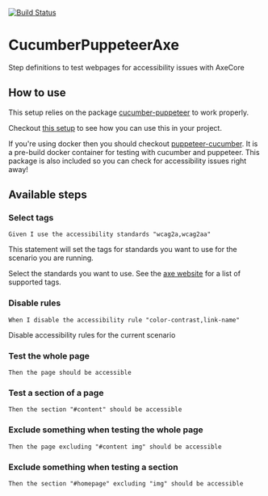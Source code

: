 [![Build Status](https://travis-ci.org/Enrise/CucumberPuppeteerAxe.svg?branch=master)](https://travis-ci.org/Enrise/CucumberPuppeteerAxe)

# CucumberPuppeteerAxe
Step definitions to test webpages for accessibility issues with AxeCore

## How to use

This setup relies on the package [cucumber-puppeteer](https://www.npmjs.com/package/cucumber-puppeteer) to work properly.

Checkout [this setup](https://github.com/Enrise/accessibility-checker-infrastructure) to see how you can use this in your project.

If you're using docker then you should checkout [puppeteer-cucumber](https://github.com/Enrise/puppeteer-cucumber). It is a pre-build docker container for testing with cucumber and puppeteer. This package is also included so you can check for accessibility issues right away!

## Available steps

### Select tags

```gherkin
Given I use the accessibility standards "wcag2a,wcag2aa"
```

This statement will set the tags for standards you want to use for the scenario you are running.

Select the standards you want to use. See the [axe website](https://www.deque.com/axe/axe-for-web/documentation/api-documentation/#options-parameter) for a list of supported tags.

### Disable rules

```gherkin
When I disable the accessibility rule "color-contrast,link-name"
```

Disable accessibility rules for the current scenario

### Test the whole page

```gherkin
Then the page should be accessible
```

### Test a section of a page

```gherkin
Then the section "#content" should be accessible
```

### Exclude something when testing the whole page

```gherkin
Then the page excluding "#content img" should be accessible
```

### Exclude something when testing a section

```gherkin
Then the section "#homepage" excluding "img" should be accessible
```
